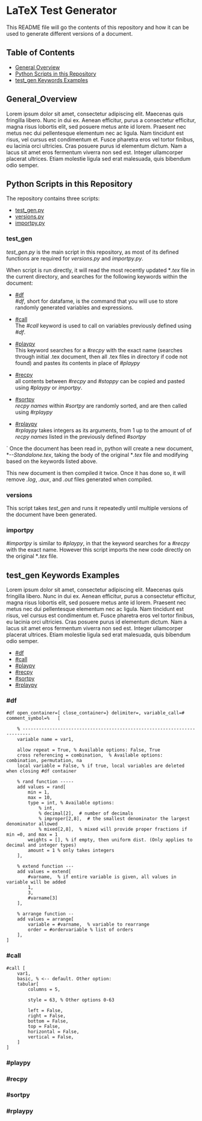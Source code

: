 # LaTeX Test Generator
This README file will go the contents of this repository and how it can be used to generate different versions of a document.

## Table of Contents

* [General Overview](#general_overview)
* [Python Scripts in this Repository](#python_scripts)
* [test_gen Keywords Examples](#keyword_details)



## General_Overview<a id="general_overview"></a>
Lorem ipsum dolor sit amet, consectetur adipiscing elit. Maecenas quis fringilla libero. Nunc in dui ex. Aenean efficitur, purus a consectetur efficitur, magna risus lobortis elit, sed posuere metus ante id lorem. Praesent nec metus nec dui pellentesque elementum nec ac ligula. Nam tincidunt est risus, vel cursus est condimentum et. Fusce pharetra eros vel tortor finibus, eu lacinia orci ultricies. Cras posuere purus id elementum dictum. Nam a lacus sit amet eros fermentum viverra non sed est. Integer ullamcorper placerat ultrices. Etiam molestie ligula sed erat malesuada, quis bibendum odio semper.

## Python Scripts in this Repository<a id="python_scripts"></a>
The repository contains three scripts:

- [test_gen.py](#test_gen)
- [versions.py](#versions)
- [importpy.py](#importpy)

### test_gen
*test_gen.py* is the main script in this repository, as most of its defined functions are required for *versions.py* and *importpy.py*. 

When script is run directly, it will read the most recently updated **.tex* file in the current directory, and searches for the following keywords within the document:



- [#df](#df_details)  
    *#df*, short for datafame, is the command that you will use to store randomly generated variables and expressions.

- [#call](#call_details)  
    The *#call* keyword is used to call on variables previously defined using *#df*.

- [#playpy](#playpy_details)  
    This keyword searches for a *#recpy* with the exact name (searches through initial .tex document, then all .tex files in directory if code not found) and pastes its contents in place of *#playpy*

- [#recpy](#recpy_details)  
    all contents between *#recpy* and *#stoppy* can be copied and pasted using *#playpy* or *importpy*.

- [#sortpy](#sortpy_details)  
    *recpy names* within *#sortpy* are randomly sorted, and are then called using *#rplaypy*

- [#rplaypy](#rplaypy_details)  
    *#rplaypy* takes integers as its arguments, from 1 up to the amount of of *recpy names* listed in the previously defined *#sortpy*

`
Once the document has been read in, python will create a new document, **--Standalone.tex*, taking the body of the original **.tex* file and modifying based on the keywords listed above.

This new document is then compiled it twice. Once it has done so, it will remove *.log*, *.aux*, and *.out* files generated when compiled.

### versions

This script takes *test_gen* and runs it repeatedly until multiple versions of the document have been generated. 

### importpy

*#importpy* is similar to *#playpy*, in that the keyword searches for a *#recpy* with the exact name. However this script imports the new code directly on the original **.tex* file.

## test_gen Keywords Examples <a id="keyword_details"></a>
Lorem ipsum dolor sit amet, consectetur adipiscing elit. Maecenas quis fringilla libero. Nunc in dui ex. Aenean efficitur, purus a consectetur efficitur, magna risus lobortis elit, sed posuere metus ante id lorem. Praesent nec metus nec dui pellentesque elementum nec ac ligula. Nam tincidunt est risus, vel cursus est condimentum et. Fusce pharetra eros vel tortor finibus, eu lacinia orci ultricies. Cras posuere purus id elementum dictum. Nam a lacus sit amet eros fermentum viverra non sed est. Integer ullamcorper placerat ultrices. Etiam molestie ligula sed erat malesuada, quis bibendum odio semper.

* [#df](#df_details)
* [#call](#call_details)
* [#playpy](#playpy_details)
* [#recpy](#recpy_details)
* [#sortpy](#sortpy_details)
* [#rplaypy](#rplaypy_details) 


### #df<a id="df_details"></a>

```
#df open_container=[ close_container=} delimiter=, variable_call=# comment_symbol=%   [

    % -------------------------------------------------------------------------
    variable name = var1,

    allow repeat = True, % Available options: False, True
    cross referencing = combination,  % Available options: combination, permutation, na
    local variable = False, % if true, local variables are deleted when closing #df container

    % rand function -----
    add values = rand[
        min = 1,
        max = 10,
        type = int, % Available options:
            % int,
            % decimal[2],  # number of decimals
            % improper[2,8],  # the smallest denominator the largest denominator allowed
            % mixed[2,8],  % mixed will provide proper fractions if min =0, and max = 1
        weights = [], % if empty, then uniform dist. (Only applies to decimal and integer types)
        amount = 1 % only takes integers
    ],

    % extend function ---
    add values = extend[
        #varname,  % if entire variable is given, all values in variable will be added
        1,
        3,
        #varname[3]
    ],

    % arrange function --
    add values = arrange[
        variable = #varname,  % variable to rearrange
        order = #ordervariable % list of orders
    ],
]
```


### #call<a id="call_details"></a>

```
#call [
    var1,
    basic, % <-- default. Other option:
    tabular[
        columns = 5,

        style = 63, % Other options 0-63

        left = False,
        right = False,
        bottom = False,
        top = False,
        horizontal = False,
        vertical = False,
    ]
]
```

### #playpy<a id="playpy_details"></a>

### #recpy<a id="recpy_details"></a>

### #sortpy<a id="sortpy_details"></a>

### #rplaypy<a id="rplaypy_details"></a>